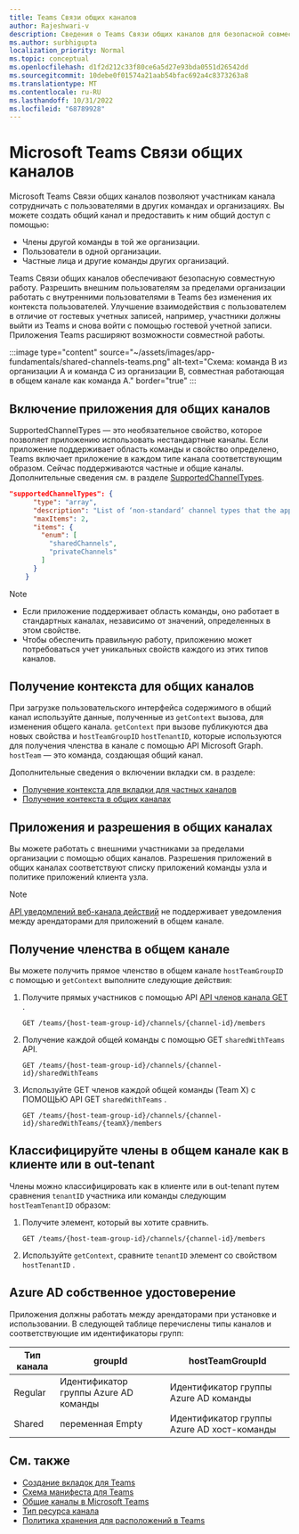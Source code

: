 ```yaml
---
title: Teams Связи общих каналов
author: Rajeshwari-v
description: Сведения о Teams Связи общих каналов для безопасной совместной работы с внутренними и внешними пользователями в общем пространстве без переключения клиентов.
ms.author: surbhigupta
localization_priority: Normal
ms.topic: conceptual
ms.openlocfilehash: d1f2d212c33f80ce6a5d27e93bda0551d26542dd
ms.sourcegitcommit: 10debe0f01574a21aab54bfac692a4c8373263a8
ms.translationtype: MT
ms.contentlocale: ru-RU
ms.lasthandoff: 10/31/2022
ms.locfileid: "68789928"
---
```

# <a name="microsoft-teams-connect-shared-channels"></a>Microsoft Teams Связи общих каналов

Microsoft Teams Связи общих каналов позволяют участникам канала сотрудничать с пользователями в других командах и организациях. Вы можете создать общий канал и предоставить к ним общий доступ с помощью:

* Члены другой команды в той же организации.
* Пользователи в одной организации.
* Частные лица и другие команды других организаций.

Teams Связи общих каналов обеспечивают безопасную совместную работу. Разрешить внешним пользователям за пределами организации работать с внутренними пользователями в Teams без изменения их контекста пользователей. Улучшение взаимодействия с пользователем в отличие от гостевых учетных записей, например, участники должны выйти из Teams и снова войти с помощью гостевой учетной записи. Приложения Teams расширяют возможности совместной работы.

:::image type="content" source="~/assets/images/app-fundamentals/shared-channels-teams.png" alt-text="Схема: команда B из организации A и команда C из организации B, совместная работающая в общем канале как команда A." border="true" :::

## <a name="enable-your-app-for-shared-channels"></a>Включение приложения для общих каналов

SupportedChannelTypes — это необязательное свойство, которое позволяет приложению использовать нестандартные каналы. Если приложение поддерживает область команды и свойство определено, Teams включает приложение в каждом типе канала соответствующим образом. Сейчас поддерживаются частные и общие каналы. Дополнительные сведения см. в разделе [SupportedChannelTypes](../../resources/schema/manifest-schema.md#supportedchanneltypes).

```JSON
"supportedChannelTypes": {
      "type": "array",
      "description": "List of ‘non-standard’ channel types that the app supports. Note: Channels of standard type are supported by default if the app supports team scope. ",
      "maxItems": 2,
      "items": { 
        "enum": [
          "sharedChannels",
          "privateChannels"
        ]
      }
    }
```

> [!NOTE]
>
> * Если приложение поддерживает область команды, оно работает в стандартных каналах, независимо от значений, определенных в этом свойстве.
> * Чтобы обеспечить правильную работу, приложению может потребоваться учет уникальных свойств каждого из этих типов каналов.

## <a name="get-context-for-shared-channels"></a>Получение контекста для общих каналов

При загрузке пользовательского интерфейса содержимого в общий канал используйте данные, полученные из `getContext` вызова, для изменения общего канала. `getContext` при вызове публикуются два новых свойства и `hostTeamGroupID` `hostTenantID`, которые используются для получения членства в канале с помощью API Microsoft Graph. `hostTeam` — это команда, создающая общий канал.

Дополнительные сведения о включении вкладки см. в разделе:

* [Получение контекста для вкладки для частных каналов](../../tabs/how-to/access-teams-context.md#retrieve-context-in-private-channels)
* [Получение контекста в общих каналах](../../tabs/how-to/access-teams-context.md#get-context-in-shared-channels)

## <a name="apps-and-permissions-in-shared-channels"></a>Приложения и разрешения в общих каналах

Вы можете работать с внешними участниками за пределами организации с помощью общих каналов. Разрешения приложений в общих каналах соответствуют списку приложений команды узла и политике приложений клиента узла.

> [!NOTE]
> [API уведомлений веб-канала действий](/graph/teams-send-activityfeednotifications) не поддерживает уведомления между арендаторами для приложений в общем канале.

## <a name="get-shared-channel-membership"></a>Получение членства в общем канале

Вы можете получить прямое членство в общем канале `hostTeamGroupID` с помощью и `getContext` выполните следующие действия:

1. Получите прямых участников с помощью API [API членов канала GET](/graph/api/channel-list-members?view=graph-rest-beta&tabs=http&preserve-view=true) .

    ```http
    GET /teams/{host-team-group-id}/channels/{channel-id}/members
    ```

2. Получение каждой общей команды с помощью GET `sharedWithTeams` API.

    ```http
    GET /teams/{host-team-group-id}/channels/{channel-id}/sharedWithTeams
    ```

3. Используйте GET членов каждой общей команды (Team X) с ПОМОЩЬЮ API GET `sharedWithTeams` .

    ```http
    GET /teams/{host-team-group-id}/channels/{channel-id}/sharedWithTeams/{teamX}/members
    ```

## <a name="classify-members-in-the-shared-channel-as-in-tenant-or-out-tenant"></a>Классифицируйте члены в общем канале как в клиенте или в out-tenant

Члены можно классифицировать как в клиенте или в out-tenant путем сравнения `tenantID` участника или команды следующим `hostTeamTenantID` образом:

1. Получите элемент, который вы хотите сравнить.

    ```http
    GET /teams/{host-team-group-id}/channels/{channel-id}/members
    ```

2. Используйте `getContext`, сравните `tenantID` элемент со свойством `hostTenantID` .

## <a name="azure-ad-native-identity"></a>Azure AD собственное удостоверение

Приложения должны работать между арендаторами при установке и использовании. В следующей таблице перечислены типы каналов и соответствующие им идентификаторы групп:

|Тип канала| groupId | hostTeamGroupId |
|----------|---------|-----------------|
|Regular | Идентификатор группы Azure AD команды | Идентификатор группы Azure AD команды |
|Shared | переменная Empty | Идентификатор группы Azure AD хост-команды |

## <a name="see-also"></a>См. также

* [Создание вкладок для Teams](../../tabs/what-are-tabs.md)
* [Схема манифеста для Teams](../../resources/schema/manifest-schema.md)
* [Общие каналы в Microsoft Teams](/MicrosoftTeams/shared-channels)
* [Тип ресурса канала](/graph/api/resources/channel)
* [Политика хранения для расположений в Teams](/microsoft-365/compliance/create-retention-policies)
